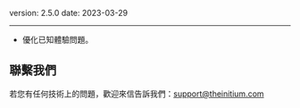 version: 2.5.0
date: 2023-03-29

---

- 優化已知體驗問題。

## 聯繫我們

若您有任何技術上的問題，歡迎來信告訴我們：[support@theinitium.com](mailto:support@theinitium.com)